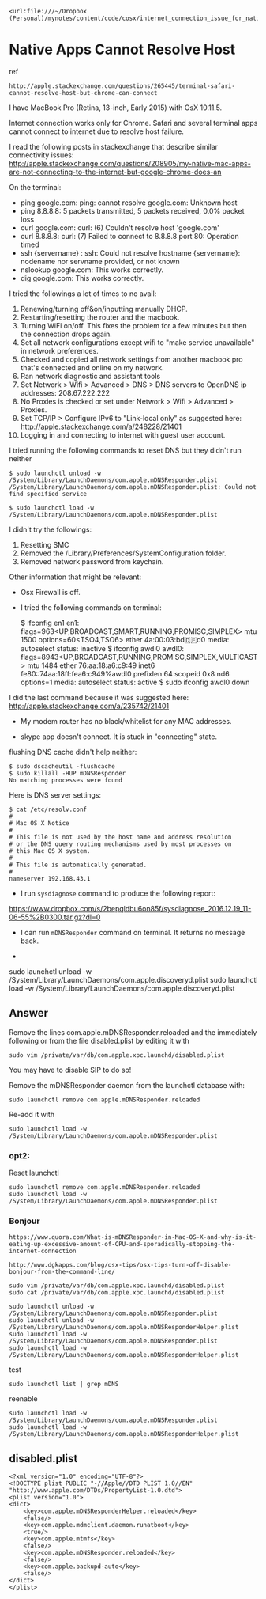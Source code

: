 	<url:file:///~/Dropbox (Personal)/mynotes/content/code/cosx/internet_connection_issue_for_native_apps.md>

# Native Apps Cannot Resolve Host

ref 

	http://apple.stackexchange.com/questions/265445/terminal-safari-cannot-resolve-host-but-chrome-can-connect

I have MacBook Pro (Retina, 13-inch, Early 2015) with OsX 10.11.5. 

Internet connection works only for Chrome. Safari and several terminal apps cannot connect to internet due to resolve host failure.

I read the following posts in stackexchange that describe similar connectivity issues: http://apple.stackexchange.com/questions/208905/my-native-mac-apps-are-not-connecting-to-the-internet-but-google-chrome-does-an

On the terminal:

- ping google.com: ping: cannot resolve google.com: Unknown host
- ping 8.8.8.8: 5 packets transmitted, 5 packets received, 0.0% packet loss
- curl google.com: curl: (6) Couldn't resolve host 'google.com'
- curl 8.8.8.8: curl: (7) Failed to connect to 8.8.8.8 port 80: Operation timed
- ssh {servername} : ssh: Could not resolve hostname {servername}: nodename nor servname provided, or not known
- nslookup google.com: This works correctly.
- dig google.com: This works correctly.

I tried the followings a lot of times to no avail:

1. Renewing/turning off&on/inputting manually DHCP.
2. Restarting/resetting the router and the macbook.
3. Turning WiFi on/off. This fixes the problem for a few minutes but then the connection drops again.
4. Set all network configurations except wifi to "make service unavailable" in network preferences.
5. Checked and copied all network settings from another macbook pro that's connected and online on my network.
6. Ran network diagnostic and assistant tools
7. Set Network > Wifi > Advanced > DNS > DNS servers to OpenDNS ip addresses: 208.67.222.222
8. No Proxies is checked or set under Network > Wifi > Advanced > Proxies.
9. Set TCP/IP > Configure IPv6 to "Link-local only" as suggested here: http://apple.stackexchange.com/a/248228/21401
10. Logging in and connecting to internet with guest user account.

I tried running the following commands to reset DNS but they didn't run neither

	$ sudo launchctl unload -w /System/Library/LaunchDaemons/com.apple.mDNSResponder.plist
	/System/Library/LaunchDaemons/com.apple.mDNSResponder.plist: Could not find specified service

	$ sudo launchctl load -w /System/Library/LaunchDaemons/com.apple.mDNSResponder.plist

I didn't try the followings:

1. Resetting SMC 
2. Removed the /Library/Preferences/SystemConfiguration folder.
3. Removed network password from keychain.

Other information that might be relevant: 

- Osx Firewall is off.

- I tried the following commands on terminal:

	$ ifconfig en1
	en1: flags=963<UP,BROADCAST,SMART,RUNNING,PROMISC,SIMPLEX> mtu 1500
					options=60<TSO4,TSO6>
					ether 4a:00:03:bd:de:d0
					media: autoselect <full-duplex>
					status: inactive
	$ ifconfig awdl0
	awdl0: flags=8943<UP,BROADCAST,RUNNING,PROMISC,SIMPLEX,MULTICAST> mtu 1484
					ether 76:aa:18:a6:c9:49
					inet6 fe80::74aa:18ff:fea6:c949%awdl0 prefixlen 64 scopeid 0x8
					nd6 options=1<PERFORMNUD>
					media: autoselect
					status: active
	$ sudo ifconfig awdl0 down

I did the last command because it was suggested here: http://apple.stackexchange.com/a/235742/21401

- My modem router has no black/whitelist for any MAC addresses.

- skype app doesn't connect. It is stuck in "connecting" state.

flushing DNS cache didn't help neither:

	$ sudo dscacheutil -flushcache
	$ sudo killall -HUP mDNSResponder
	No matching processes were found

Here is DNS server settings:

	$ cat /etc/resolv.conf
	#
	# Mac OS X Notice
	#
	# This file is not used by the host name and address resolution
	# or the DNS query routing mechanisms used by most processes on
	# this Mac OS X system.
	#
	# This file is automatically generated.
	#
	nameserver 192.168.43.1

- I run `sysdiagnose` command to produce the following report:

https://www.dropbox.com/s/2bepqldbu6on85f/sysdiagnose_2016.12.19_11-06-55%2B0300.tar.gz?dl=0

- I can run `mDNSResponder` command on terminal. It returns no message back.

- 

sudo launchctl unload -w /System/Library/LaunchDaemons/com.apple.discoveryd.plist
sudo launchctl load -w /System/Library/LaunchDaemons/com.apple.discoveryd.plist

## Answer

Remove the lines <key>com.apple.mDNSResponder.reloaded</key> and the immediately following <false/> or <true/> from the file disabled.plist by editing it with

	sudo vim /private/var/db/com.apple.xpc.launchd/disabled.plist

You may have to disable SIP to do so!

Remove the mDNSResponder daemon from the launchctl database with:

	sudo launchctl remove com.apple.mDNSResponder.reloaded

Re-add it with

	sudo launchctl load -w /System/Library/LaunchDaemons/com.apple.mDNSResponder.plist

### opt2:

Reset launchctl

	sudo launchctl remove com.apple.mDNSResponder.reloaded
	sudo launchctl load -w /System/Library/LaunchDaemons/com.apple.mDNSResponder.plist

### Bonjour

	https://www.quora.com/What-is-mDNSResponder-in-Mac-OS-X-and-why-is-it-eating-up-excessive-amount-of-CPU-and-sporadically-stopping-the-internet-connection

	http://www.dgkapps.com/blog/osx-tips/osx-tips-turn-off-disable-bonjour-from-the-command-line/

	sudo vim /private/var/db/com.apple.xpc.launchd/disabled.plist
	sudo cat /private/var/db/com.apple.xpc.launchd/disabled.plist

	sudo launchctl unload -w /System/Library/LaunchDaemons/com.apple.mDNSResponder.plist
	sudo launchctl unload -w /System/Library/LaunchDaemons/com.apple.mDNSResponderHelper.plist
	sudo launchctl load -w /System/Library/LaunchDaemons/com.apple.mDNSResponder.plist
	sudo launchctl load -w /System/Library/LaunchDaemons/com.apple.mDNSResponderHelper.plist

test

	sudo launchctl list | grep mDNS

reenable

	sudo launchctl load -w /System/Library/LaunchDaemons/com.apple.mDNSResponder.plist
	sudo launchctl load -w /System/Library/LaunchDaemons/com.apple.mDNSResponderHelper.plist

## disabled.plist

	<?xml version="1.0" encoding="UTF-8"?>
	<!DOCTYPE plist PUBLIC "-//Apple//DTD PLIST 1.0//EN" "http://www.apple.com/DTDs/PropertyList-1.0.dtd">
	<plist version="1.0">
	<dict>
		<key>com.apple.mDNSResponderHelper.reloaded</key>
		<false/>
		<key>com.apple.mdmclient.daemon.runatboot</key>
		<true/>
		<key>com.apple.mtmfs</key>
		<false/>
		<key>com.apple.mDNSResponder.reloaded</key>
		<false/>
		<key>com.apple.backupd-auto</key>
		<false/>
	</dict>
	</plist>


